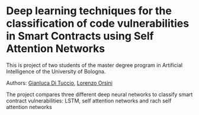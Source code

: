 # Deep learning techniques for the classification of code vulnerabilities in Smart Contracts using Self Attention Networks

This is project of two students of the master degree program in Artificial Intelligence of the University of Bologna.

Authors: [Gianluca Di Tuccio](mailto:gianluca.dituccio@studio.unibo.it), [Lorenzo Orsini](mailto:lorenzo.orsini4@studio.unibo.it)

The project compares three different deep neural networks to classify smart contract vulnerabilities: LSTM, self attention networks and rach self attention networks
